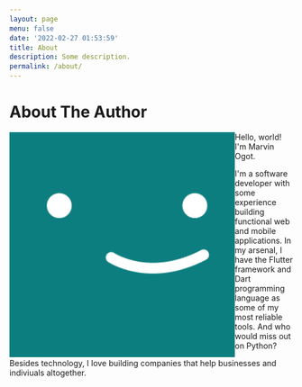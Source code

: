 ```yaml
---
layout: page
menu: false
date: '2022-02-27 01:53:59'
title: About
description: Some description.
permalink: /about/
---
```


# About The Author

<img class="img-rounded" src="/assets/img/uploads/profile.png" alt="Marvin Ogot" width="400" align="left">

Hello, world! I'm Marvin Ogot.

I'm a software developer with some experience building functional web and mobile applications. In my arsenal, I have the Flutter framework and Dart programming language as some of my most reliable tools. And who would miss out on Python?

Besides technology, I love building companies that help businesses and indiviuals altogether.
